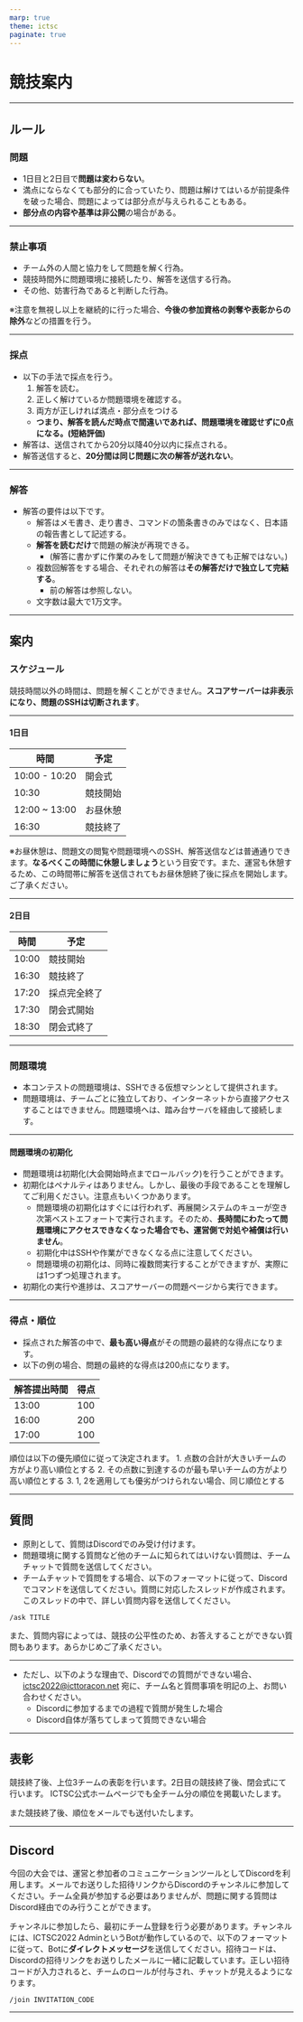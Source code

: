 ```yaml
---
marp: true
theme: ictsc
paginate: true
---
```


<!--
_class: section-title
_paginate: false
-->

# 競技案内

---

## ルール

### 問題

- 1日目と2日目で**問題は変わらない**。
- 満点にならなくても部分的に合っていたり、問題は解けてはいるが前提条件を破った場合、問題によっては部分点が与えられることもある。
- **部分点の内容や基準は非公開**の場合がある。

---

### 禁止事項

- チーム外の人間と協力をして問題を解く行為。
- 競技時間外に問題環境に接続したり、解答を送信する行為。
- その他、妨害行為であると判断した行為。

※注意を無視し以上を継続的に行った場合、**今後の参加資格の剥奪や表彰からの除外**などの措置を行う。

---

### 採点

- 以下の手法で採点を行う。
    1. 解答を読む。
    2. 正しく解けているか問題環境を確認する。
    3. 両方が正しければ満点・部分点をつける
    - **つまり、解答を読んだ時点で間違いであれば、問題環境を確認せずに0点になる。(短絡評価)**
- 解答は、送信されてから20分以降40分以内に採点される。
- 解答送信すると、**20分間は同じ問題に次の解答が送れない**。

---

### 解答

- 解答の要件は以下です。
    - 解答はメモ書き、走り書き、コマンドの箇条書きのみではなく、日本語の報告書として記述する。
    - **解答を読むだけ**で問題の解決が再現できる。
        - (解答に書かずに作業のみをして問題が解決できても正解ではない。)
    - 複数回解答をする場合、それぞれの解答は**その解答だけで独立して完結する**。
        - 前の解答は参照しない。
    - 文字数は最大で1万文字。

---
## 案内

### スケジュール

競技時間以外の時間は、問題を解くことができません。**スコアサーバーは非表示になり、問題のSSHは切断されます**。

---

#### 1日目

| 時間 | 予定 |
| -- | -- |
| 10:00 - 10:20 | 開会式 |
| 10:30 | 競技開始 |
| 12:00 ~ 13:00 | お昼休憩 |
| 16:30 | 競技終了 |

※お昼休憩は、問題文の閲覧や問題環境へのSSH、解答送信などは普通通りできます。**なるべくこの時間に休憩しましょう**という目安です。また、運営も休憩するため、この時間帯に解答を送信されてもお昼休憩終了後に採点を開始します。ご了承ください。

---

#### 2日目

| 時間 | 予定 |
| -- | -- |
| 10:00 | 競技開始 |
| 16:30 | 競技終了 |
| 17:20 | 採点完全終了 |
| 17:30 | 閉会式開始 |
| 18:30 | 閉会式終了 |

---

### 問題環境

- 本コンテストの問題環境は、SSHできる仮想マシンとして提供されます。
- 問題環境は、チームごとに独立しており、インターネットから直接アクセスすることはできません。問題環境へは、踏み台サーバを経由して接続します。

---

#### 問題環境の初期化

- 問題環境は初期化(大会開始時点までロールバック)を行うことができます。
- 初期化はペナルティはありません。しかし、最後の手段であることを理解してご利用ください。注意点もいくつかあります。
    - 問題環境の初期化はすぐには行われず、再展開システムのキューが空き次第ベストエフォートで実行されます。そのため、**長時間にわたって問題環境にアクセスできなくなった場合でも、運営側で対処や補償は行いません**。
    - 初期化中はSSHや作業ができなくなる点に注意してください。
    - 問題環境の初期化は、同時に複数問実行することができますが、実際には1つずつ処理されます。
- 初期化の実行や進捗は、スコアサーバーの問題ページから実行できます。

---

### 得点・順位

- 採点された解答の中で、**最も高い得点**がその問題の最終的な得点になります。
- 以下の例の場合、問題の最終的な得点は200点になります。

|  解答提出時間 | 得点 |
| ------------- | ---- |
| 13:00         | 100  |
| 16:00         | 200  |
| 17:00         | 100  |

順位は以下の優先順位に従って決定されます。
    1. 点数の合計が大きいチームの方がより高い順位とする
    2. その点数に到達するのが最も早いチームの方がより高い順位とする
    3. 1, 2を適用しても優劣がつけられない場合、同じ順位とする

---

## 質問

- 原則として、質問はDiscordでのみ受け付けます。
- 問題環境に関する質問など他のチームに知られてはいけない質問は、チームチャットで質問を送信してください。
- チームチャットで質問をする場合、以下のフォーマットに従って、Discordでコマンドを送信してください。質問に対応したスレッドが作成されます。このスレッドの中で、詳しい質問内容を送信してください。


```
/ask TITLE
```

また、質問内容によっては、競技の公平性のため、お答えすることができない質問もあります。あらかじめご了承ください。

---

- ただし、以下のような理由で、Discordでの質問ができない場合、ictsc2022@icttoracon.net 宛に、チーム名と質問事項を明記の上、お問い合わせください。
    - Discordに参加するまでの過程で質問が発生した場合
    - Discord自体が落ちてしまって質問できない場合

---

## 表彰

競技終了後、上位3チームの表彰を行います。2日目の競技終了後、閉会式にて行います。
ICTSC公式ホームページでも全チーム分の順位を掲載いたします。

また競技終了後、順位をメールでも送付いたします。

---

## Discord

今回の大会では、運営と参加者のコミュニケーションツールとしてDiscordを利用します。メールでお送りした招待リンクからDiscordのチャンネルに参加してください。チーム全員が参加する必要はありませんが、問題に関する質問はDiscord経由でのみ行うことができます。

チャンネルに参加したら、最初にチーム登録を行う必要があります。チャンネルには、ICTSC2022 AdminというBotが動作しているので、以下のフォーマットに従って、Botに**ダイレクトメッセージ**を送信してください。招待コードは、Discordの招待リンクをお送りしたメールに一緒に記載しています。正しい招待コードが入力されると、チームのロールが付与され、チャットが見えるようになります。

```
/join INVITATION_CODE
```

---
